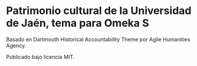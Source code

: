 # Patrimonio cultural de la Universidad de Jaén, tema para Omeka S

Basado en Dartmouth Historical Accountability Theme por Agile Humanities Agency.

Publicado bajo licencia MIT.
